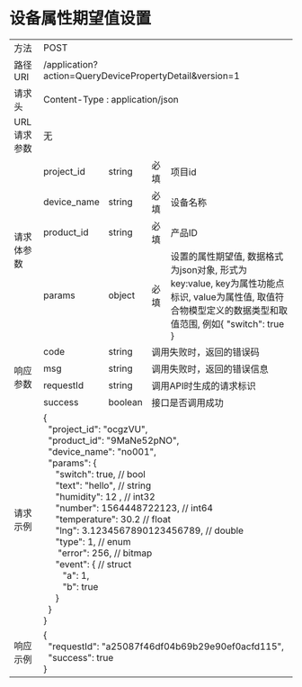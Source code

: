 # **设备属性期望值设置**  

<table style="text-align: left">

<tr><td >方法</td><td colspan="4">POST</td></tr>
<tr><td>路径URI</td><td colspan="4">/application?action=QueryDevicePropertyDetail&version=1
</td></tr>
<tr><td>请求头</td><td colspan="4">Content-Type : application/json</td></tr>

<tr><td>URL请求参数</td><td colspan="4">无</td></tr>

<tr><td rowspan="4">请求体参数</td><td>project_id</td><td>string</td><td>必填</td><td>项目id</td></tr>
<tr><td>device_name</td><td>string</td><td>必填</td><td>设备名称</td></tr>
<tr><td>product_id</td><td>string</td><td>必填</td><td>产品ID</td></tr>
<tr><td>params</td><td>object</td><td>必填</td><td>设置的属性期望值, 数据格式为json对象, 形式为key:value, key为属性功能点标识, value为属性值, 取值符合物模型定义的数据类型和取值范围, 例如{ "switch": true }</td></tr>

<tr><td rowspan="4">响应参数</td><td>code</td><td>string</td><td colspan="2">调用失败时，返回的错误码</td></tr>
<tr><td>msg</td><td>string</td><td colspan="2">调用失败时，返回的错误信息</td></tr>
<tr><td>requestId</td><td>string</td><td colspan="2">调用API时生成的请求标识</td></tr>
<tr><td>success</td><td>boolean</td><td colspan="2">接口是否调用成功</td></tr>

<tr><td>请求示例</td><td colspan="4">
    {   <br>
         &nbsp;&nbsp;"project_id": "ocgzVU", <br>
         &nbsp;&nbsp;"product_id": "9MaNe52pNO", <br>
         &nbsp;&nbsp;"device_name": "no001", <br>
         &nbsp;&nbsp;"params": { <br>
             &nbsp;&nbsp; &nbsp;&nbsp;"switch": true,             // bool <br>
             &nbsp;&nbsp; &nbsp;&nbsp;"text": "hello",            // string   <br>
             &nbsp;&nbsp; &nbsp;&nbsp;"humidity": 12 ,            // int32    <br>
             &nbsp;&nbsp; &nbsp;&nbsp;"number": 1564448722123,      // int64  <br>
             &nbsp;&nbsp; &nbsp;&nbsp;"temperature": 30.2             // float    <br>
             &nbsp;&nbsp; &nbsp;&nbsp;"lng": 3.1234567890123456789,   // double   <br>
             &nbsp;&nbsp; &nbsp;&nbsp;"type": 1,                      // enum <br>
            &nbsp;&nbsp; &nbsp;&nbsp; "error": 256,                   // bitmap   <br>
             &nbsp;&nbsp; &nbsp;&nbsp;"event":  {                    // struct    <br>
                 &nbsp;&nbsp; &nbsp;&nbsp; &nbsp;&nbsp;"a": 1, <br>
                 &nbsp;&nbsp; &nbsp;&nbsp; &nbsp;&nbsp;"b": true   <br>
             &nbsp;&nbsp; &nbsp;&nbsp;}   <br>
         &nbsp;&nbsp;}   <br>
    }

</td></tr>
<tr><td>响应示例</td>
<td colspan="4">
    {   <br>
         &nbsp;&nbsp;"requestId": "a25087f46df04b69b29e90ef0acfd115",    <br>
         &nbsp;&nbsp;"success": true <br>
    }

</td>
</tr>

</table>
